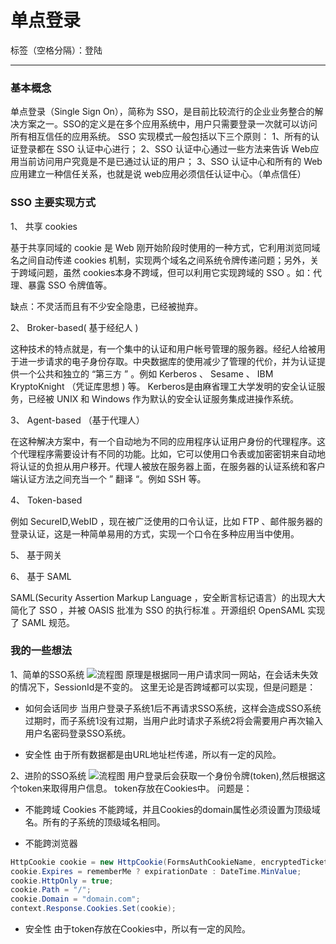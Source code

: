 # 单点登录

标签（空格分隔）：登陆

---
### 基本概念
单点登录（Single Sign On），简称为 SSO，是目前比较流行的企业业务整合的解决方案之一。SSO的定义是在多个应用系统中，用户只需要登录一次就可以访问所有相互信任的应用系统。
SSO 实现模式一般包括以下三个原则：
1、所有的认证登录都在 SSO 认证中心进行；
2、SSO 认证中心通过一些方法来告诉 Web应用当前访问用户究竟是不是已通过认证的用户；
3、SSO 认证中心和所有的 Web 应用建立一种信任关系，也就是说 web应用必须信任认证中心。（单点信任）

### SSO 主要实现方式
1、   共享 cookies

基于共享同域的 cookie 是 Web 刚开始阶段时使用的一种方式，它利用浏览同域名之间自动传递 cookies 机制，实现两个域名之间系统令牌传递问题；另外，关于跨域问题，虽然 cookies本身不跨域，但可以利用它实现跨域的 SSO 。如：代理、暴露 SSO 令牌值等。

缺点：不灵活而且有不少安全隐患，已经被抛弃。

2、   Broker-based( 基于经纪人 )

这种技术的特点就是，有一个集中的认证和用户帐号管理的服务器。经纪人给被用于进一步请求的电子身份存取。中央数据库的使用减少了管理的代价，并为认证提供一个公共和独立的 “第三方 ” 。例如 Kerberos 、 Sesame 、 IBM KryptoKnight （凭证库思想 ) 等。 Kerberos是由麻省理工大学发明的安全认证服务，已经被 UNIX 和 Windows 作为默认的安全认证服务集成进操作系统。

3、   Agent-based （基于代理人）

在这种解决方案中，有一个自动地为不同的应用程序认证用户身份的代理程序。这个代理程序需要设计有不同的功能。比如，它可以使用口令表或加密密钥来自动地将认证的负担从用户移开。代理人被放在服务器上面，在服务器的认证系统和客户端认证方法之间充当一个 ” 翻译 “。例如 SSH 等。

4、   Token-based

例如 SecureID,WebID ，现在被广泛使用的口令认证，比如 FTP 、邮件服务器的登录认证，这是一种简单易用的方式，实现一个口令在多种应用当中使用。

5、   基于网关

6、   基于 SAML

SAML(Security Assertion Markup Language ，安全断言标记语言）的出现大大简化了 SSO ，并被 OASIS 批准为 SSO 的执行标准 。开源组织 OpenSAML 实现了 SAML 规范。

### 我的一些想法
1、简单的SSO系统
![流程图][1]
原理是根据同一用户请求同一网站，在会话未失效的情况下，SessionId是不变的。
这里无论是否跨域都可以实现，但是问题是：

+ 如何会话同步
当用户登录子系统1后不再请求SSO系统，这样会造成SSO系统过期时，而子系统1没有过期，当用户此时请求子系统2将会需要用户再次输入用户名密码登录SSO系统。

+ 安全性
由于所有数据都是由URL地址栏传递，所以有一定的风险。

2、进阶的SSO系统
![流程图][2]
用户登录后会获取一个身份令牌(token),然后根据这个token来取得用户信息。
token存放在Cookies中。
问题是：

+ 不能跨域
Cookies 不能跨域，并且Cookies的domain属性必须设置为顶级域名。所有的子系统的顶级域名相同。

+ 不能跨浏览器

```C#
HttpCookie cookie = new HttpCookie(FormsAuthCookieName, encryptedTicket);
cookie.Expires = rememberMe ? expirationDate : DateTime.MinValue;
cookie.HttpOnly = true;
cookie.Path = "/";
cookie.Domain = "domain.com";
context.Response.Cookies.Set(cookie);
```

+ 安全性
由于token存放在Cookies中，所以有一定的风险。




  [1]: http://ww4.sinaimg.cn/large/843c8035gw1eyt9ndbbvhj20no0el76x.jpg
  [2]: http://ww4.sinaimg.cn/large/843c8035gw1eyti8li3y0j20mz0eo0va.jpg